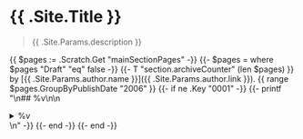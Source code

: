 # {{ .Site.Title }}

> {{ .Site.Params.description }}

{{ $pages := .Scratch.Get "mainSectionPages" -}}
{{- $pages = where $pages "Draft" "eq" false -}}
{{- T "section.archiveCounter" (len $pages) }} by [{{ .Site.Params.author.name }}]({{ .Site.Params.author.link }}).
{{ range $pages.GroupByPublishDate "2006" }}
  {{- if ne .Key "0001" -}}
    {{- printf "\n## %v\n\n<details>\n<summary>%v</summary>\n\n" .Key (T "section.archiveCounter" .Pages.Len) -}}
    {{- range .Pages -}}
      {{- printf "- %v [%v](%v \"%v\")\n" (.PublishDate.Format "01-02") .Title .Permalink (.PublishDate.Format "2006-01-02 15:04:05") -}}
    {{- end -}}
    {{- printf "\n</details>\n" -}}
  {{- end -}}
{{- end -}}
